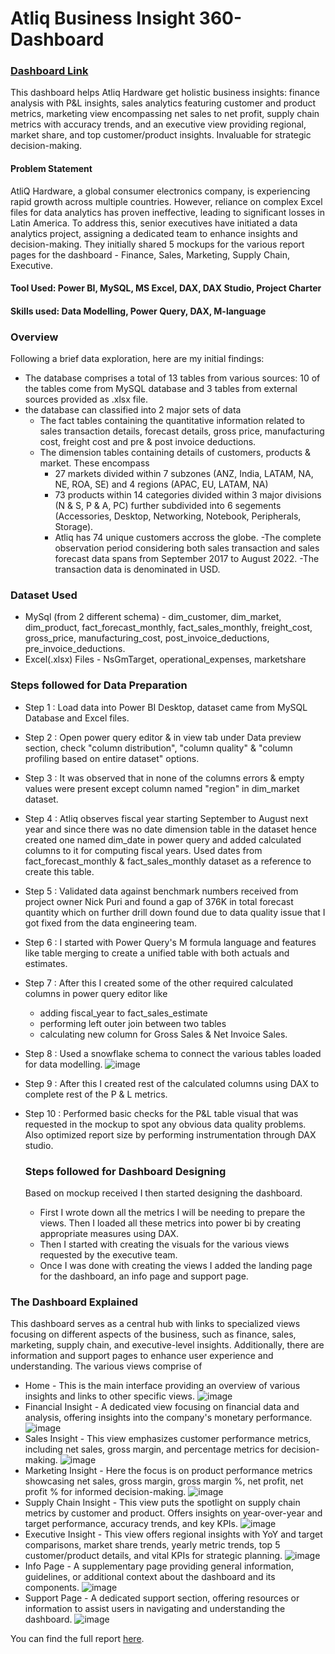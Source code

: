 # Atliq Business Insight 360-Dashboard

### [Dashboard Link](https://shorturl.at/alsyB)

This dashboard helps Atliq Hardware get holistic business insights: finance analysis with P&L insights, sales analytics featuring customer and product metrics, marketing view encompassing net sales to net profit, supply chain metrics with accuracy trends, and an executive view providing regional, market share, and top customer/product insights. Invaluable for strategic decision-making.

#### Problem Statement

AtliQ Hardware, a global consumer electronics company, is experiencing rapid growth across multiple countries. However, reliance on complex Excel files for data analytics has proven ineffective, leading to significant losses in Latin America. To address this, senior executives have initiated a data analytics project, assigning a dedicated team to enhance insights and decision-making. They initially shared 5 mockups for the various report pages for the dashboard - Finance, Sales, Marketing, Supply Chain, Executive.

#### Tool Used: Power BI, MySQL, MS Excel, DAX, DAX Studio, Project Charter
#### Skills used: Data Modelling, Power Query, DAX, M-language

### Overview

Following a brief data exploration, here are my initial findings:
   - The database comprises a total of 13 tables from various sources: 10 of the tables come from MySQL database and 3 tables from external sources provided as .xlsx file. 
   - the database can classified into 2 major sets of data
       - The fact tables containing the quantitative information related to sales transaction details, forecast details, gross price, manufacturing cost, freight cost and pre & post invoice deductions.
       - The dimension tables containing details of customers, products & market. These encompass
           - 27 markets divided within 7 subzones (ANZ, India, LATAM, NA, NE, ROA, SE) and 4 regions (APAC, EU, LATAM, NA)
           - 73 products within 14 categories divided within 3 major divisions (N & S, P & A, PC) further subdivided into 6 segements (Accessories, Desktop, Networking, Notebook, Peripherals, Storage).
           - Atliq has 74 unique customers accross the globe.
   -The complete observation period considering both sales transaction and sales forecast data spans from September 2017 to August 2022.
   -The transaction data is denominated in USD.

### Dataset Used

- MySql (from 2 different schema) - dim_customer, dim_market, dim_product, fact_forecast_monthly, fact_sales_monthly, freight_cost, gross_price, manufacturing_cost, post_invoice_deductions, pre_invoice_deductions.
- Excel(.xlsx) Files - NsGmTarget, operational_expenses, marketshare

### Steps followed for Data Preparation

- Step 1 : Load data into Power BI Desktop, dataset came from MySQL Database and Excel files.
- Step 2 : Open power query editor & in view tab under Data preview section, check "column distribution", "column quality" & "column profiling based on entire dataset" options.
- Step 3 : It was observed that in none of the columns errors & empty values were present except column named "region" in dim_market dataset.
- Step 4 : Atliq observes fiscal year starting September to August next year and since there was no date dimension table in the dataset hence created one named dim_date in power query and added calculated columns to it for computing fiscal years. Used dates from  fact_forecast_monthly & fact_sales_monthly dataset as a reference to create this table.
- Step 5 : Validated data against benchmark numbers received from project owner Nick Puri and found a gap of 376K in total forecast quantity which on further drill down found due to data quality issue that I got fixed from the data engineering team.
- Step 6 : I started with Power Query's M formula language and features like table merging to create a unified table with both actuals and estimates.
- Step 7 : After this I created some of the other required calculated columns in power query editor like
    - adding fiscal_year to fact_sales_estimate
    - performing left outer join between two tables
    - calculating new column for Gross Sales & Net Invoice Sales.
- Step 8 : Used a snowflake schema to connect the various tables loaded for data modelling.
 ![image](https://github.com/hem1507/PBI-Business-Insight-360-Dashboard/assets/147921071/c5f30d41-cbdf-42f6-a019-3c27fad4c2fe)
- Step 9 : After this I created rest of the calculated columns using DAX to complete rest of the P & L metrics.
- Step 10 : Performed basic checks for the P&L table visual that was requested in the mockup to spot any obvious data quality problems. Also optimized report size by performing instrumentation through DAX studio.

  ### Steps followed for Dashboard Designing
  
  Based on mockup received I then started designing the dashboard.
    - First I wrote down all the metrics I will be needing to prepare the views. Then I loaded all these metrics into power bi by creating appropriate measures using DAX.
    - Then I started with creating the visuals for the various views requested by the executive team.
    - Once I was done with creating the views I added the landing page for the dashboard, an info page and support page.
 
### The Dashboard Explained

This dashboard serves as a central hub with links to specialized views focusing on different aspects of the business, such as finance, sales, marketing, supply chain, and executive-level insights. Additionally, there are information and support pages to enhance user experience and understanding. The various views comprise of

  - Home - This is the main interface providing an overview of various insights and links to other specific views.
    ![image](https://github.com/hem1507/PBI-Business-Insight-360-Dashboard/assets/147921071/adb792f6-918a-4e23-8286-a5e4d8127fe9)
  - Financial Insight - A dedicated view focusing on financial data and analysis, offering insights into the company's monetary performance.
    ![image](https://github.com/hem1507/PBI-Business-Insight-360-Dashboard/assets/147921071/b05c2474-c8e7-430d-b2a1-383545ec5142)
  - Sales Insight - This view emphasizes customer performance metrics, including net sales, gross margin, and percentage metrics for decision-making.
    ![image](https://github.com/hem1507/PBI-Business-Insight-360-Dashboard/assets/147921071/ffa47a6c-d8d0-47ee-aedb-8cfd26508950)
  - Marketing Insight - Here the focus is on product performance metrics showcasing net sales, gross margin, gross margin %, net profit, net profit % for informed decision-making.
    ![image](https://github.com/hem1507/PBI-Business-Insight-360-Dashboard/assets/147921071/f96a981c-360a-41cb-a691-bf14f79db547)    
  - Supply Chain Insight - This view puts the spotlight on supply chain metrics by customer and product. Offers insights on year-over-year and target performance, accuracy trends, and key KPIs.
    ![image](https://github.com/hem1507/PBI-Business-Insight-360-Dashboard/assets/147921071/8abd7f07-20fa-4650-b83c-7d59625f9432)
  - Executive Insight - This view offers regional insights with YoY and target comparisons, market share trends, yearly metric trends, top 5 customer/product details, and vital KPIs for strategic planning.
    ![image](https://github.com/hem1507/PBI-Business-Insight-360-Dashboard/assets/147921071/467b1c9c-8a4d-4b8a-977f-805a3d413f3c)
  - Info Page - A supplementary page providing general information, guidelines, or additional context about the dashboard and its components.
    ![image](https://github.com/hem1507/PBI-Business-Insight-360-Dashboard/assets/147921071/3abe16b0-9c9d-4e79-b814-c8b9a713e257)
  - Support Page - A dedicated support section, offering resources or information to assist users in navigating and understanding the dashboard.
    ![image](https://github.com/hem1507/PBI-Business-Insight-360-Dashboard/assets/147921071/5caeca5e-ff99-4529-a72a-af6fd50fbaef)

You can find the full report [here](https://shorturl.at/eAS48).


